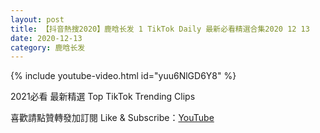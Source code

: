 ```yaml
---
layout: post
title: 【抖音熱搜2020】鹿晗长发 1 TikTok Daily 最新必看精選合集2020 12 13
date: 2020-12-13
category: 鹿晗长发
---
```


{% include youtube-video.html id="yuu6NlGD6Y8" %}

2021必看 最新精選 Top TikTok Trending Clips

喜歡請點贊轉發加訂閱 Like & Subscribe：[YouTube](https://www.youtube.com/channel/UCAoR7VcanIPd04uEq_GIylA/videos)

